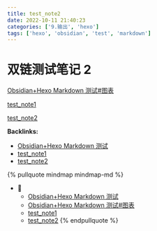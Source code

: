 ```yaml
---
title: test_note2
date: 2022-10-11 21:40:23
categories: ['9.输出', 'hexo']
tags: ['hexo', 'obsidian', 'test', 'markdown']
---
```

# 双链测试笔记 2

[Obsidian+Hexo Markdown 测试#图表](../cf5e875dd18a1a28fcad3f7d9ef0f7f956287483/#图表)

[test_note1](../a58ee0e911c1ffedefc347d0eac29b0f5fae0d41)

[test_note2](../8f6545d7e67011208be5a476458127a9efcf702f)


**Backlinks:**

- [Obsidian+Hexo Markdown 测试](../cf5e875dd18a1a28fcad3f7d9ef0f7f956287483)
- [test_note1](../a58ee0e911c1ffedefc347d0eac29b0f5fae0d41)
- [test_note2](../8f6545d7e67011208be5a476458127a9efcf702f)

{% pullquote mindmap mindmap-md %}
- 🔵
  - [Obsidian+Hexo Markdown 测试](../cf5e875dd18a1a28fcad3f7d9ef0f7f956287483)
  - [Obsidian+Hexo Markdown 测试#图表](../cf5e875dd18a1a28fcad3f7d9ef0f7f956287483/#图表)
  - [test_note1](../a58ee0e911c1ffedefc347d0eac29b0f5fae0d41)
  - [test_note2](../8f6545d7e67011208be5a476458127a9efcf702f)
{% endpullquote %}